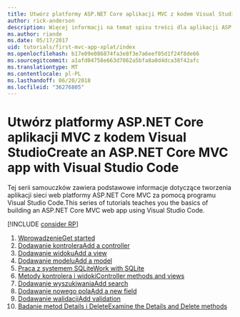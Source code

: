 ```yaml
---
title: Utwórz platformy ASP.NET Core aplikacji MVC z kodem Visual Studio
author: rick-anderson
description: Więcej informacji na temat spisu treści dla aplikacji ASP.NET Core MVC z programu Visual Studio Code samouczka.
ms.author: riande
ms.date: 05/17/2017
uid: tutorials/first-mvc-app-xplat/index
ms.openlocfilehash: b17e09e086874fa3e8f3e7a6eef05d1f24f8de66
ms.sourcegitcommit: a1afd04758e663d7062a5bfa8a0d4dca38f42afc
ms.translationtype: MT
ms.contentlocale: pl-PL
ms.lasthandoff: 06/20/2018
ms.locfileid: "36276805"
---
```

# <a name="create-an-aspnet-core-mvc-app-with-visual-studio-code"></a><span data-ttu-id="671da-103">Utwórz platformy ASP.NET Core aplikacji MVC z kodem Visual Studio</span><span class="sxs-lookup"><span data-stu-id="671da-103">Create an ASP.NET Core MVC app with Visual Studio Code</span></span>

<span data-ttu-id="671da-104">Tej serii samouczków zawiera podstawowe informacje dotyczące tworzenia aplikacji sieci web platformy ASP.NET Core MVC za pomocą programu Visual Studio Code.</span><span class="sxs-lookup"><span data-stu-id="671da-104">This series of tutorials teaches you the basics of building an ASP.NET Core MVC web app using Visual Studio Code.</span></span> 

[!INCLUDE [consider RP](../../includes/razor.md)]

1. [<span data-ttu-id="671da-105">Wprowadzenie</span><span class="sxs-lookup"><span data-stu-id="671da-105">Get started</span></span>](xref:tutorials/first-mvc-app-xplat/start-mvc)
1. [<span data-ttu-id="671da-106">Dodawanie kontrolera</span><span class="sxs-lookup"><span data-stu-id="671da-106">Add a controller</span></span>](xref:tutorials/first-mvc-app-xplat/adding-controller)
1. [<span data-ttu-id="671da-107">Dodawanie widoku</span><span class="sxs-lookup"><span data-stu-id="671da-107">Add a view</span></span>](xref:tutorials/first-mvc-app-xplat/adding-view)
1. [<span data-ttu-id="671da-108">Dodawanie modelu</span><span class="sxs-lookup"><span data-stu-id="671da-108">Add a model</span></span>](xref:tutorials/first-mvc-app-xplat/adding-model)
1. [<span data-ttu-id="671da-109">Praca z systemem SQLite</span><span class="sxs-lookup"><span data-stu-id="671da-109">Work with SQLite</span></span>](xref:tutorials/first-mvc-app-xplat/working-with-sql)
1. [<span data-ttu-id="671da-110">Metody kontrolera i widoki</span><span class="sxs-lookup"><span data-stu-id="671da-110">Controller methods and views</span></span>](xref:tutorials/first-mvc-app-xplat/controller-methods-views)
1. [<span data-ttu-id="671da-111">Dodawanie wyszukiwania</span><span class="sxs-lookup"><span data-stu-id="671da-111">Add search</span></span>](xref:tutorials/first-mvc-app-xplat/search)
1. [<span data-ttu-id="671da-112">Dodawanie nowego pola</span><span class="sxs-lookup"><span data-stu-id="671da-112">Add a new field</span></span>](xref:tutorials/first-mvc-app-xplat/new-field)
1. [<span data-ttu-id="671da-113">Dodawanie walidacji</span><span class="sxs-lookup"><span data-stu-id="671da-113">Add validation</span></span>](xref:tutorials/first-mvc-app-xplat/validation)
1. [<span data-ttu-id="671da-114">Badanie metod Details i Delete</span><span class="sxs-lookup"><span data-stu-id="671da-114">Examine the Details and Delete methods</span></span>](xref:tutorials/first-mvc-app/details)

